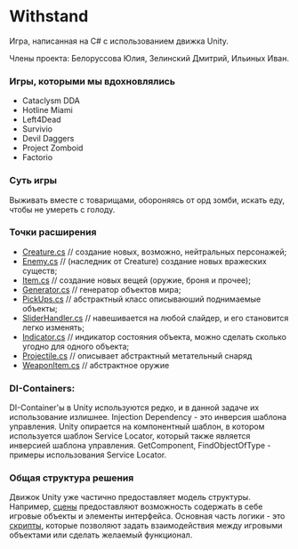 # Withstand
Игра, написанная на C# с использованием движка Unity.

Члены проекта: Белоруссова Юлия, Зелинский Дмитрий, Ильиных Иван.

### Игры, которыми мы вдохновлялись
  - Cataclysm DDA
  - Hotline Miami
  - Left4Dead
  - Survivio
  - Devil Daggers
  - Project Zomboid
  - Factorio
 
### Суть игры
  Выживать вместе с товарищами, обороняясь от орд зомби, искать еду, чтобы не умереть с голоду.

### Точки расширения  
  - [Creature.cs](Assets/Scripts/Creatures/Creature.cs)  //  создание новых, возможно, нейтральных персонажей;
  - [Enemy.cs](Assets/Scripts/Creatures/Enemy.cs)  // (наследник от Creature) создание новых вражеских существ;
  - [Item.cs](Assets/Scripts/Items/Item.cs)  // создание новых вещей (оружие, броня и прочее);
  - [Generator.cs](Assets/Scripts/WorldGen/Generator.cs)  // генератор объектов мира;
  - [PickUps.cs](Assets/Scripts/Items/PickUps.cs)  // абстрактный класс описываюший поднимаемые объекты;
  - [SliderHandler.cs](Assets/Scripts/GUI/SliderHandler.cs)  // навешивается на любой слайдер, и его становится легко изменять;
  - [Indicator.cs](Assets/Scripts/Creatures/Indicator.cs)  // индикатор состояния объекта, можно сделать сколько угодно для одного объекта;
  - [Projectile.cs](Assets/Scripts/Items/Weapons/Projectiles/Projectile.cs)  // описывает абстрактный метательный снаряд
  - [WeaponItem.cs](Assets/Scripts/Items/ItemTypes/WeaponItem.cs)  // абстрактное оружие

### DI-Containers:
DI-Container'ы в Unity используются редко, и в данной задаче их использование излишнее. Injection Dependency - это инверсия шаблона управления. Unity опирается на компонентный шаблон, в котором используется шаблон Service Locator, который также является инверсией шаблона управления.
GetComponent, FindObjectOfType - примеры использования Service Locator.

### Общая структура решения
Движок Unity уже частично предоставляет модель структуры. Например, [сцены](Assets/Scenes) предоставляют возможность cодержать в себе игровые объекты и элементы интерфейса.
Основная часть логики - это [скрипты](Assets/Scripts), которые позволяют задать взаимодействия между игровыми объектами или сделать желаемый функционал.

